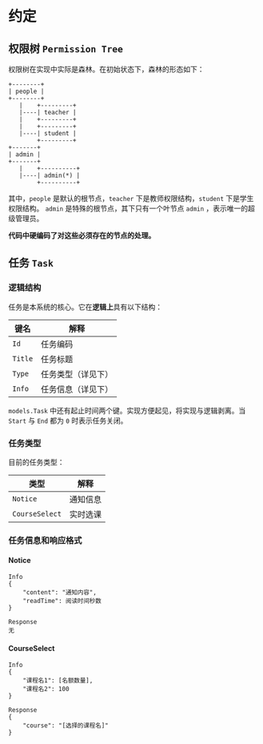 # 约定
## 权限树 `Permission Tree`
权限树在实现中实际是森林。在初始状态下，森林的形态如下：
```
+--------+
| people |
+--------+
   |    +---------+
   |----| teacher |
   |    +---------+
   |    +---------+
   |----| student |
        +---------+
+-------+
| admin |
+-------+
   |    +----------+
   |----| admin(*) |
        +----------+
```
其中，`people` 是默认的根节点，`teacher` 下是教师权限结构，`student` 下是学生权限结构。
 `admin` 是特殊的根节点，其下只有一个叶节点 `admin` ，表示唯一的超级管理员。

**代码中硬编码了对这些必须存在的节点的处理。**

## 任务 `Task`
### 逻辑结构
任务是本系统的核心。它在**逻辑上**具有以下结构：

| 键名    | 解释               |
| ------- | ------------------ |
| `Id`    | 任务编码           |
| `Title` | 任务标题           |
| `Type`  | 任务类型（详见下） |
| `Info`  | 任务信息（详见下） |

`models.Task` 中还有起止时间两个键。实现方便起见，将实现与逻辑剥离。当 `Start` 与 `End` 都为 `0` 时表示任务关闭。

### 任务类型
目前的任务类型：

| 类型           | 解释               |
| -------------- | ------------------ |
| `Notice`       | 通知信息           |
| `CourseSelect` | 实时选课           |

### 任务信息和响应格式

#### Notice
```
Info
{
    "content": "通知内容",
    "readTime": 阅读时间秒数
}

Response
无
```

#### CourseSelect
```
Info
{
    "课程名1": [名额数量],
    "课程名2": 100
}

Response
{
    "course": "[选择的课程名]"
}
```